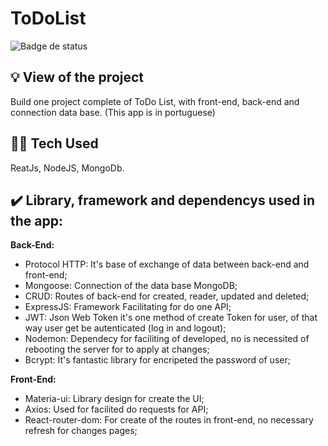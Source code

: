 # ToDoList

![Badge de status](http://img.shields.io/static/v1?label=STATUS&message=FINALIZADO&color=GREEN&style=for-the-badge)
 
## :bulb: View of the project
Build one project complete of ToDo List, with front-end, back-end and connection data base. (This app is in portuguese)

## 👨‍💻 Tech Used
ReatJs, NodeJS, MongoDb.

## ✔️ Library, framework and dependencys used in the app: 

**Back-End:**

* Protocol HTTP: It's base of exchange of data between back-end and front-end;
* Mongoose: Connection of the data base MongoDB;
* CRUD: Routes of back-end for created, reader, updated and deleted;
* ExpressJS: Framework Facilitating for do one API; 
* JWT: Json Web Token it's one method of create Token for user, of that way user get be autenticated (log in and logout);
* Nodemon: Dependecy for faciliting of developed, no is necessited of rebooting the server for to apply at changes;
* Bcrypt: It's fantastic library for encripeted the password of user;

**Front-End:**

* Materia-ui: Library design for create the UI;
* Axios: Used for facilited do requests for API;
* React-router-dom: For create of the routes in front-end, no necessary refresh for changes pages;

## 
